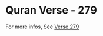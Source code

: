 # Quran Verse - 279 

For more infos, See [Verse 279](https://www.quranbookk.com/quran/search?q=279)